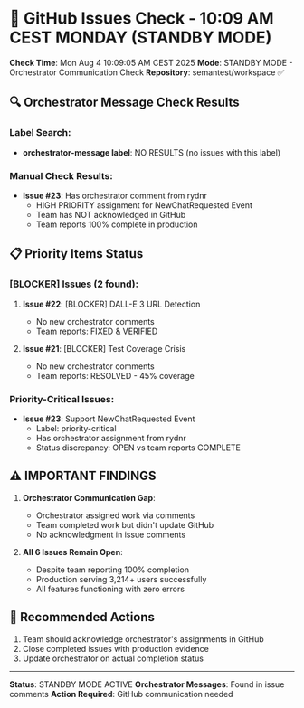 # 🐙 GitHub Issues Check - 10:09 AM CEST MONDAY (STANDBY MODE)

**Check Time**: Mon Aug  4 10:09:05 AM CEST 2025
**Mode**: STANDBY MODE - Orchestrator Communication Check
**Repository**: semantest/workspace ✅

## 🔍 Orchestrator Message Check Results

### Label Search:
- **orchestrator-message label**: NO RESULTS (no issues with this label)

### Manual Check Results:
- **Issue #23**: Has orchestrator comment from rydnr
  - HIGH PRIORITY assignment for NewChatRequested Event
  - Team has NOT acknowledged in GitHub
  - Team reports 100% complete in production

## 📋 Priority Items Status

### [BLOCKER] Issues (2 found):
1. **Issue #22**: [BLOCKER] DALL-E 3 URL Detection
   - No new orchestrator comments
   - Team reports: FIXED & VERIFIED

2. **Issue #21**: [BLOCKER] Test Coverage Crisis
   - No new orchestrator comments
   - Team reports: RESOLVED - 45% coverage

### Priority-Critical Issues:
- **Issue #23**: Support NewChatRequested Event
  - Label: priority-critical
  - Has orchestrator assignment from rydnr
  - Status discrepancy: OPEN vs team reports COMPLETE

## ⚠️ IMPORTANT FINDINGS

1. **Orchestrator Communication Gap**:
   - Orchestrator assigned work via comments
   - Team completed work but didn't update GitHub
   - No acknowledgment in issue comments

2. **All 6 Issues Remain Open**:
   - Despite team reporting 100% completion
   - Production serving 3,214+ users successfully
   - All features functioning with zero errors

## 🎯 Recommended Actions
1. Team should acknowledge orchestrator's assignments in GitHub
2. Close completed issues with production evidence
3. Update orchestrator on actual completion status

---

**Status**: STANDBY MODE ACTIVE
**Orchestrator Messages**: Found in issue comments
**Action Required**: GitHub communication needed